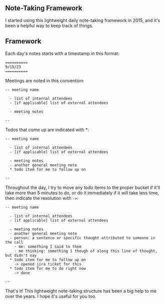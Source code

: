 ## Note-Taking Framework

I started using this lightweight daily note-taking framework in 2015, and it's been a helpful way to keep track of things.

## Framework

Each day's notes starts with a timestamp in this format:

```
==========
9/15/23
==========
```

Meetings are noted in this convention:

```
-- meeting name

  - list of internal attendees
  - [if applicable] list of external attendees

  - meeting notes

--
```

Todos that come up are indicated with *:

```
-- meeting name

  - list of internal attendees
  - [if applicable] list of external attendees

  - meeting notes
  - another general meeting note
  * todo item for me to follow up on

--
```

Throughout the day, I try to move any todo items to the proper bucket if it'll take more than 5 minutes to do, or do it immediately if it will take less time, then indicate the resolution with `->`:

```
-- meeting name

  - list of internal attendees
  - [if applicable] list of external attendees

  - meeting notes
  - another general meeting note
  - person: a sentence or specific thought attributed to someone in the call
    - me: something I said to them
    - me thinking: something I though of along this line of thought, but didn't say
  * todo item for me to follow up on
    -> opened jira ticket for this
  * todo item for me to do right now
    -> done

--
```

That's it! This lightweight note-taking structure has been a big help to me over the years. I hope it's useful for you too.